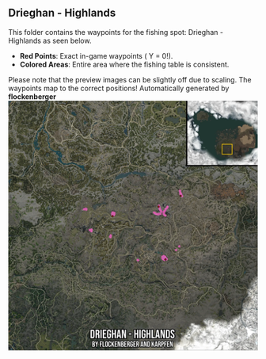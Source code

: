 ## Drieghan - Highlands
This folder contains the waypoints for the fishing spot: Drieghan - Highlands as seen below.

- **Red Points**: Exact in-game waypoints ( Y = 0!).
- **Colored Areas**: Entire area where the fishing table is consistent.

Please note that the preview images can be slightly off due to scaling. The waypoints map to the correct positions!
Automatically generated by **flockenberger**
![preview_Drieghan - Highlands](./Preview.webp)